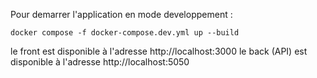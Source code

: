 Pour demarrer l'application en mode developpement :

    docker compose -f docker-compose.dev.yml up --build

le front est disponible à l'adresse http://localhost:3000
le back (API) est disponible à l'adresse http://localhost:5050
